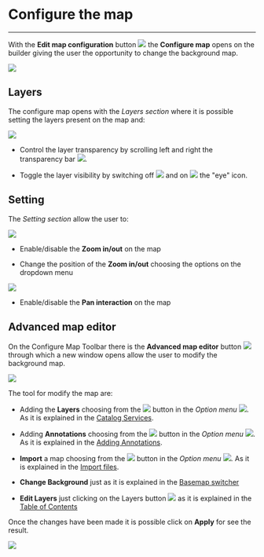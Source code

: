 # Configure the map
**********************

With the **Edit map configuration** button <img src="../img/button/configure-map-button.jpg" class="ms-docbutton"/>  the **Configure map** opens on the builder giving the user the opportunity to change the background map.

<img src="../img/configure-map/configure-map.jpg" class="ms-docimage"/>

## Layers 

The configure map opens with the *Layers section* where it is possible setting the layers present on the map and:

<img src="../img/configure-map/layers-conf.jpg" class="ms-docimage"/>

* Control the layer transparency by scrolling left and right the transparency bar <img src="../img/button/transparency-bar.jpg" class="ms-docbutton" style="max-height:20px"/>.

* Toggle the layer visibility by switching off <img src="../img/button/eyeoff.jpg" class="ms-docbutton"/> and on <img src="../img/button/eyeon.jpg" class="ms-docbutton"/> the "eye" icon.

## Setting 

The *Setting section* allow the user to:

<img src="../img/configure-map/setting-conf.jpg" class="ms-docimage"/>

* Enable/disable the **Zoom in/out** on the map

* Change the position of the **Zoom in/out** choosing the options on the dropdown menu

<img src="../img/configure-map/position-zoom.jpg" class="ms-docimage"/>

* Enable/disable the **Pan interaction** on the map

## Advanced map editor

On the Configure Map Toolbar there is the **Advanced map editor** button <img src="../img/button/edit_button.jpg" class="ms-docbutton"/> through which a new window opens allow the user to modify the background map.

<img src="../img/configure-map/ad-edit-map.jpg" class="ms-docimage"/>

The tool for modify the map are:

* Adding the **Layers** choosing from the <img src="../img/button/catalog-option.jpg" class="ms-docbutton" style="max-height:20px;"/> button in the *Option menu* <img src="../img/button/burger.jpg" class="ms-docbutton"/>. As it is explained in the [Catalog Services](catalog.md).

* Adding  **Annotations** choosing from the <img src="../img/button/annotation-option.jpg" class="ms-docbutton" style="max-height:20px;"/> button in the *Option menu* <img src="../img/button/burger.jpg" class="ms-docbutton"/>. As it is explained in the [Adding Annotations](annotations.md).

* **Import** a map choosing from the <img src="../img/button/import-button.jpg" class="ms-docbutton" style="max-height:20px;"/> button in the *Option menu* <img src="../img/button/burger.jpg" class="ms-docbutton"/>. As it is explained in the [Import files](import.md).

* **Change Background** just as it is explained in the [Basemap switcher](basemap.md)

* **Edit Layers** just clicking on the Layers button <img src="../img/button/show-layers.jpg" class="ms-docbutton"/>  as it is explained in the [Table of Contents](toc.md)

Once the changes have been made it is possible click on **Apply** for see the result.

<img src="../img/configure-map/map-backg-inline.jpg" class="ms-docimage"/>




